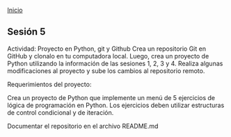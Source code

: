 <!-- No borrar o modificar -->
[Inicio](./index.md)

## Sesión 5 


<!-- Su documentación aquí -->
Actividad: Proyecto en Python, git y Github
Crea un repositorio Git en GitHub y clonalo en tu computadora local. Luego, crea un proyecto de Python utilizando la información de las sesiones 1, 2, 3 y 4. Realiza algunas modificaciones al proyecto y sube los cambios al repositorio remoto.

Requerimientos del proyecto:

Crea un proyecto de Python que implemente un menú de 5 ejercicios de lógica de programación en Python. Los ejercicios deben utilizar estructuras de control condicional y de iteración.

Documentar el repositorio en el archivo README.md






